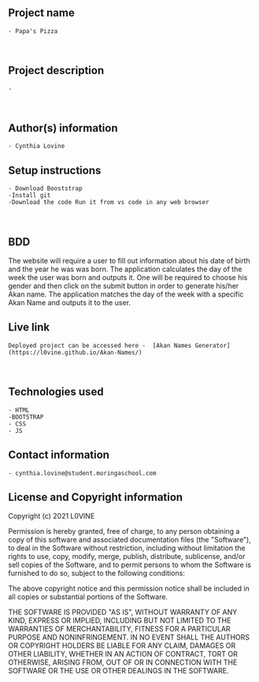 ## Project name
    - Papa's Pizza
​
## Project description
    -
​
## Author(s) information
    - Cynthia Lovine
  
## Setup instructions
    - Download Booststrap 
    -Install git 
    -Download the code Run it from vs code in any web browser

​
## BDD
    
​The website will require a user to fill out information about his date of birth and the year he was was born. The application calculates the day of the week the user was born and outputs it. One will be required to choose his gender and then click on the submit button in order to generate his/her Akan name. The application matches the day of the week with a specific Akan Name and outputs it to the user.
## Live link
    Deployed project can be accessed here -  [Akan Names Generator](https://l0vine.github.io/Akan-Names/)
​
## Technologies used
    - HTML
    -BOOTSTRAP
    - CSS
    - JS
  
## Contact information
    - cynthia.lovine@student.moringaschool.com
  
## License and Copyright information
    
Copyright (c) 2021 L0VINE

Permission is hereby granted, free of charge, to any person obtaining a copy
of this software and associated documentation files (the "Software"), to deal
in the Software without restriction, including without limitation the rights
to use, copy, modify, merge, publish, distribute, sublicense, and/or sell
copies of the Software, and to permit persons to whom the Software is
furnished to do so, subject to the following conditions:

The above copyright notice and this permission notice shall be included in all
copies or substantial portions of the Software.

THE SOFTWARE IS PROVIDED "AS IS", WITHOUT WARRANTY OF ANY KIND, EXPRESS OR
IMPLIED, INCLUDING BUT NOT LIMITED TO THE WARRANTIES OF MERCHANTABILITY,
FITNESS FOR A PARTICULAR PURPOSE AND NONINFRINGEMENT. IN NO EVENT SHALL THE
AUTHORS OR COPYRIGHT HOLDERS BE LIABLE FOR ANY CLAIM, DAMAGES OR OTHER
LIABILITY, WHETHER IN AN ACTION OF CONTRACT, TORT OR OTHERWISE, ARISING FROM,
OUT OF OR IN CONNECTION WITH THE SOFTWARE OR THE USE OR OTHER DEALINGS IN THE
SOFTWARE.